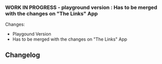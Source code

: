 <!--
	Placeholder for the next version (at the beginning of the line):

    https://github.com/AlCalzone/release-script
    npm run release prerelease beta -- --dry
    npm run release prerelease beta
	### __WORK IN PROGRESS__ - init This is the init Release
-->

### __WORK IN PROGRESS__ - playground version : Has to be merged with the changes on "The Links" App

Changes:   
- Playgound Version
- Has to be merged with the changes on "The Links" App

## Changelog